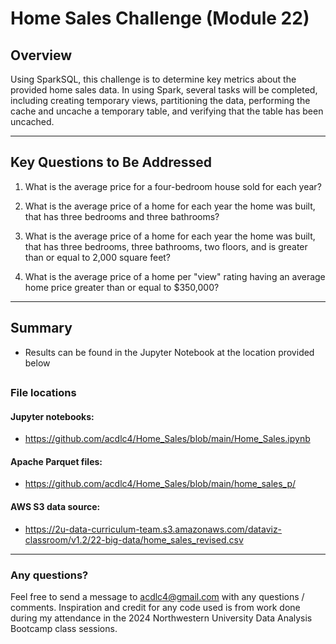 # Home Sales Challenge (Module 22)

## Overview
Using SparkSQL, this challenge is to determine key metrics about the provided home sales data. In using Spark, several tasks will be completed, including creating temporary views, partitioning the data, performing the cache and uncache a temporary table, and verifying that the table has been uncached.

---
## Key Questions to Be Addressed
1) What is the average price for a four-bedroom house sold for each year?

2) What is the average price of a home for each year the home was built, that has three bedrooms and three bathrooms?

3) What is the average price of a home for each year the home was built, that has three bedrooms, three bathrooms, two floors, and is greater than or equal to 2,000 square feet?

4) What is the average price of a home per "view" rating having an average home price greater than or equal to $350,000?

---
## Summary
- Results can be found in the Jupyter Notebook at the location provided below

##
### File locations
#### Jupyter notebooks:
- https://github.com/acdlc4/Home_Sales/blob/main/Home_Sales.ipynb

#### Apache Parquet files:
- https://github.com/acdlc4/Home_Sales/blob/main/home_sales_p/

#### AWS S3 data source:
- https://2u-data-curriculum-team.s3.amazonaws.com/dataviz-classroom/v1.2/22-big-data/home_sales_revised.csv
--- 
### Any questions?

Feel free to send a message to acdlc4@gmail.com with any questions / comments. Inspiration and credit for any code used is from work done during my attendance in the 2024 Northwestern University Data Analysis Bootcamp class sessions.


